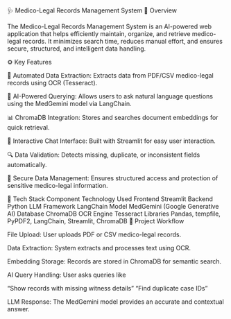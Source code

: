 🩺 Medico-Legal Records Management System
📘 Overview

The Medico-Legal Records Management System is an AI-powered web application that helps efficiently maintain, organize, and retrieve medico-legal records.
It minimizes search time, reduces manual effort, and ensures secure, structured, and intelligent data handling.

⚙️ Key Features

🧾 Automated Data Extraction: Extracts data from PDF/CSV medico-legal records using OCR (Tesseract).

🧠 AI-Powered Querying: Allows users to ask natural language questions using the MedGemini model via LangChain.

📊 ChromaDB Integration: Stores and searches document embeddings for quick retrieval.

💬 Interactive Chat Interface: Built with Streamlit for easy user interaction.

🔍 Data Validation: Detects missing, duplicate, or inconsistent fields automatically.

🧱 Secure Data Management: Ensures structured access and protection of sensitive medico-legal information.

🧰 Tech Stack
Component	Technology Used
Frontend	Streamlit
Backend	Python
LLM Framework	LangChain
Model	MedGemini (Google Generative AI)
Database	ChromaDB
OCR Engine	Tesseract
Libraries	Pandas, tempfile, PyPDF2, LangChain, Streamlit, ChromaDB
🚀 Project Workflow

File Upload: User uploads PDF or CSV medico-legal records.

Data Extraction: System extracts and processes text using OCR.

Embedding Storage: Records are stored in ChromaDB for semantic search.

AI Query Handling: User asks queries like

“Show records with missing witness details”
“Find duplicate case IDs”

LLM Response: The MedGemini model provides an accurate and contextual answer.

